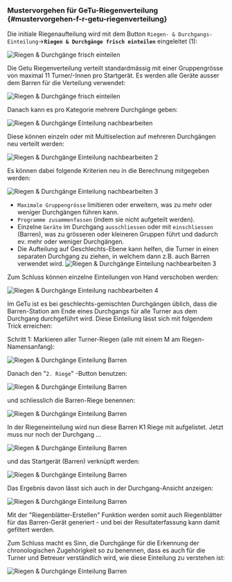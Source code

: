 ### Mustervorgehen für GeTu-Riegenverteilung {#mustervorgehen-f-r-getu-riegenverteilung}

Die initiale Riegenaufteilung wird mit dem Button `Riegen- & Durchgangs-Einteilung`->**`Riegen & Durchgänge frisch einteilen`** eingeleitet (1):

![Riegen & Durchgänge frisch einteilen](/assets/suggest-riegen-planning.png)

Die Getu Riegenverteilung verteilt standardmässig mit einer Gruppengrösse von maximal 11 Turner/-Innen pro Startgerät. Es werden alle 
Geräte ausser dem Barren für die Verteilung verwendet:

![Riegen & Durchgänge frisch einteilen](/assets/riegen-einteilen-dlg.png)

Danach kann es pro Kategorie mehrere Durchgänge geben:

![Riegen & Durchgänge Einteilung nachbearbeiten](/assets/getu-planning-edit.png)

Diese können einzeln oder mit Multiselection auf mehreren Durchgängen neu verteilt werden:

![Riegen & Durchgänge Einteilung nachbearbeiten 2](/assets/getu-durchgang-partial-replanning.png)

Es können dabei folgende Kriterien neu in die Berechnung mitgegeben werden:

![Riegen & Durchgänge Einteilung nachbearbeiten 3](/assets/getu-durchgang-partial-replanning-options.png)

*   `Maximale Gruppengrösse` limitieren oder erweitern, was zu mehr oder weniger Durchgängen führen kann.
*   `Programme zusammenfassen` (indem sie nicht aufgeteilt werden).
*   Einzelne `Geräte` im Durchgang `ausschliessen` oder mit `einschliessen` (Barren), was zu grösseren oder kleineren 
    Gruppen führt und dadurch ev. mehr oder weniger Durchgängen.
*   Die Aufteilung auf Geschlechts-Ebene kann helfen, die Turner in einen separaten Durchgang zu ziehen, in welchem 
    dann z.B. auch Barren verwendet wird.
    ![Riegen & Durchgänge Einteilung nachbearbeiten 3](/assets/getu-durchgang-partial-replanning-barren.png)

Zum Schluss können einzelne Einteilungen von Hand verschoben werden: 

![Riegen & Durchgänge Einteilung nachbearbeiten 4](/assets/getu-durchgang-partial-replanning-moves.png)

Im GeTu ist es bei geschlechts-gemischten Durchgängen üblich, dass die Barren-Station am Ende eines Durchgangs für alle Turner aus dem 
Durchgang durchgeführt wird. Diese Einteilung lässt sich mit folgendem Trick erreichen:

Schritt 1: Markieren aller Turner-Riegen (alle mit einem M am Riegen-Namensanfang):

![Riegen & Durchgänge Einteilung Barren](/assets/getu-planning-barren.png)

Danach den &quot;`2. Riege`&quot; -Button benutzen:

![Riegen & Durchgänge Einteilung Barren](/assets/getu-planning-barren-zweite-riege.png)

und schliesslich die Barren-Riege benennen:

![Riegen & Durchgänge Einteilung Barren](/assets/zweite-riege-rename.png)

In der Riegeneinteilung wird nun diese Barren K1 Riege mit aufgelistet. Jetzt muss nur noch der Durchgang ...

![Riegen & Durchgänge Einteilung Barren](/assets/getu-planning-barren-assign-durchgang.png)

und das Startgerät (Barren) verknüpft werden:

![Riegen & Durchgänge Einteilung Barren](/assets/getu-planning-barren-assign-startgeraet.png)

Das Ergebnis davon lässt sich auch in der Durchgang-Ansicht anzeigen:

![Riegen & Durchgänge Einteilung Barren](/assets/getu-durchgang-partial-replanning-barren-finsih.png)

Mit der &quot;Riegenblätter-Erstellen&quot; Funktion werden somit auch Riegenblätter für das Barren-Gerät generiert - und bei der 
Resultaterfassung kann damit gefiltert werden.

Zum Schluss macht es Sinn, die Durchgänge für die Erkennung der chronologischen Zugehörigkeit so zu benennen, dass es auch für 
die Turner und Betreuer verständlich wird, wie diese Einteilung zu verstehen ist:

![Riegen & Durchgänge Einteilung Barren](/assets/getu-durchgang-naming.png)
